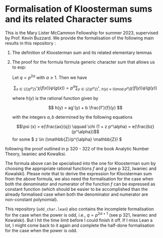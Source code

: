 # Formalisation of Kloosterman sums and its related Character sums

This is the Mary Lister McCammon Fellowship for summer 2023, supervised by Prof. Kevin Buzzard. 
We provide the formalisation of the following main results in this repository : 
1. The definition of Kloosterman sum and its related elementary lemmas
2. The proof for the formula formula generic character sum that allows us to exp:
   
   Let $q = p^{2\alpha}$ with $\alpha \geq 1$. Then we have
   
   $$ \sum_{x \in (\mathbb{Z}/p^{\alpha} \mathbb{Z})^* } \chi (f (x)) \psi (g (x)) = p^{\alpha}\sum_{{y \in (\mathbb{Z}/p^{\alpha} \mathbb{Z})^*}, \ h(y) \equiv 0 (\mathrm{mod} \ p^{\alpha}) } \chi{(f(y))} \psi{(g(y))} $$

   where $h(y)$ is the rational function given by

   $$ h(y) = ag'(y) + b \frac{f'}{f}(y) $$

   with the integers $a, b$ determined by the following equations
   
   $$\psi (x) = e(\frac{ax}{q}) \qquad \chi (1 + z p^\alpha) = e(\frac{bz}{p^\alpha})$$
   for some $ z \in (\mathbb{Z}/p^{\alpha} \mathbb{Z}) $

following the proof outlined in p 320 - 322 of the book Analytic Number Theory, Iwaniec and Kowalksi. 

The formula above can be specialised into the one for Kloosterman sum by choosing the appropriate rational functions $f$ and $g$ (see p 322, Iwaniec and Kowalski). Please note that to derive the expression for Kloosterman sum from the above formula, we also need the formalisation for the case when both the denominator and numerator of the function $f$ can be expressed as constant function (which should be easier to be accomplished than the already formalised case when both the denominator and numerator are non-constant polynomial). 

This repository (`odd_char.lean`) also contains the incomplete formalisation for the case when the power is odd, i.e., $q = p^{2\alpha + 1}$ (see p 321, Iwaniec and Kowalski). But I hit the time limit before I could finish it off. If I miss Lean a lot, I might come back to it again and complete the half-done formalisation for the case when the power is odd. 
